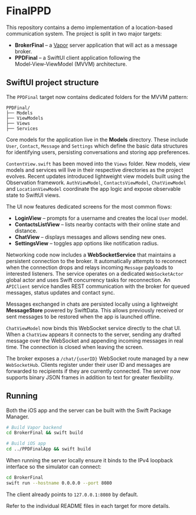 # FinalPPD

This repository contains a demo implementation of a location-based communication system. The project is split in two major targets:

- **BrokerFinal** – a [Vapor](https://vapor.codes) server application that will act as a message broker.
- **PPDFinal** – a SwiftUI client application following the Model‑View‑ViewModel (MVVM) architecture.

## SwiftUI project structure

The `PPDFinal` target now contains dedicated folders for the MVVM pattern:

```
PPDFinal/
├── Models
├── ViewModels
├── Views
├── Services
```

Core models for the application live in the **Models** directory. These include
`User`, `Contact`, `Message` and `Settings` which define the basic data
structures for identifying users, persisting conversations and storing app
preferences.

`ContentView.swift` has been moved into the `Views` folder. New models, view models and services will live in their respective directories as the project evolves.
Recent updates introduced lightweight view models built using the Observation framework. `AuthViewModel`, `ContactsViewModel`, `ChatViewModel` and `LocationViewModel` coordinate the app logic and expose observable state to SwiftUI views.

The UI now features dedicated screens for the most common flows:

* **LoginView** – prompts for a username and creates the local `User` model.
* **ContactsListView** – lists nearby contacts with their online state and distance.
* **ChatView** – displays messages and allows sending new ones.
* **SettingsView** – toggles app options like notification radius.

Networking code now includes a **WebSocketService** that maintains a persistent
connection to the broker. It automatically attempts to reconnect when the
connection drops and relays incoming `Message` payloads to interested
listeners. The service operates on a dedicated `WebSocketActor` global actor and
uses Swift concurrency tasks for reconnection.
An `APIClient` service handles REST communication with the broker for queued messages, status updates and contact sync.

Messages exchanged in chats are persisted locally using a lightweight **MessageStore** powered by SwiftData. This allows previously received or sent messages to be restored when the app is launched offline.

`ChatViewModel` now binds this WebSocket service directly to the chat UI. When a
`ChatView` appears it connects to the server, sending any drafted message over
the WebSocket and appending incoming messages in real time. The connection is
closed when leaving the screen.

The broker exposes a `/chat/{userID}` WebSocket route managed by a new
`WebSocketHub`. Clients register under their user ID and messages are forwarded
to recipients if they are currently connected.
The server now supports binary JSON frames in addition to text for greater flexibility.


## Running

Both the iOS app and the server can be built with the Swift Package Manager.

```bash
# Build Vapor backend
cd BrokerFinal && swift build

# Build iOS app
cd ../PPDFinalApp && swift build
```

When running the server locally ensure it binds to the IPv4 loopback interface
so the simulator can connect:

```bash
cd BrokerFinal
swift run --hostname 0.0.0.0 --port 8080
```

The client already points to `127.0.0.1:8080` by default.

Refer to the individual README files in each target for more details.

